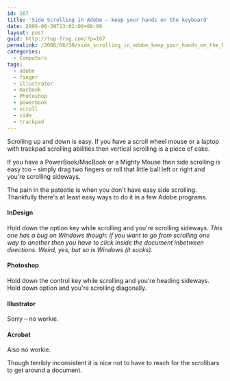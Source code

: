 ```yaml
---
id: 167
title: 'Side Scrolling in Adobe – keep your hands on the keyboard'
date: 2006-06-30T23:01:00+00:00
layout: post
guid: http://top-frog.com/?p=167
permalink: /2006/06/30/side_scrolling_in_adobe_keep_your_hands_on_the_keyboard/
categories:
  - Computers
tags:
  - adobe
  - finger
  - illustrator
  - macbook
  - Photoshop
  - powerbook
  - scroll
  - side
  - trackpad
---
```

Scrolling up and down is easy. If you have a scroll wheel mouse or a laptop with trackpad scrolling abilities then vertical scrolling is a piece of cake. 

If you have a PowerBook/MacBook or a Mighty Mouse then side scrolling is easy too – simply drag two fingers or roll that little ball left or right and you're scrolling sideways.

The pain in the patootie is when you don't have easy side scrolling. Thankfully there's at least easy ways to do it in a few Adobe programs.



#### InDesign

Hold down the option key while scrolling and you're scrolling sideways. _This one has a bug on Windows though: if you want to go from scrolling one way to another then you have to click inside the document inbetween directions. Weird, yes, but so is Windows (it sucks)._

#### Photoshop

Hold down the control key while scrolling and you're heading sideways. Hold down option and you're scrolling diagonally.

#### Illustrator

Sorry – no workie.

#### Acrobat

Also no workie.

Though terribly inconsistent it is nice not to have to reach for the scrollbars to get around a document.